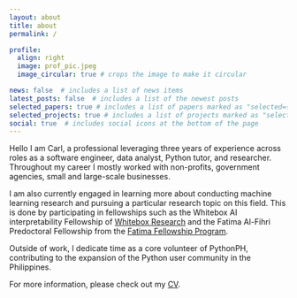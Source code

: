 ```yaml
---
layout: about
title: about
permalink: /

profile:
  align: right
  image: prof_pic.jpeg
  image_circular: true # crops the image to make it circular

news: false  # includes a list of news items
latest_posts: false  # includes a list of the newest posts
selected_papers: true # includes a list of papers marked as "selected={true}"
selected_projects: true # includes a list of projects marked as "selected={true}"
social: true  # includes social icons at the bottom of the page
---
```

Hello I am Carl,  a professional leveraging three years of experience across roles as a software engineer, data analyst, Python tutor, and researcher. Throughout my career I mostly worked with non-profits, government agencies, small and large-scale businesses.

I am also currently engaged in learning more about conducting machine learning research and pursuing a particular research topic on this field. This is done by participating in fellowships such as the Whitebox AI interpretability Fellowship of [Whitebox Research](https://www.facebook.com/WhiteBoxResearch) and the Fatima Al-Fihri Predoctoral Fellowship from the [Fatima Fellowship Program](https://www.fatimafellowship.com/).

Outside of work, I  dedicate time as a core volunteer of PythonPH, contributing to the expansion of the Python user community in the Philippines.

For more information, please check out my [CV](/cv/).
